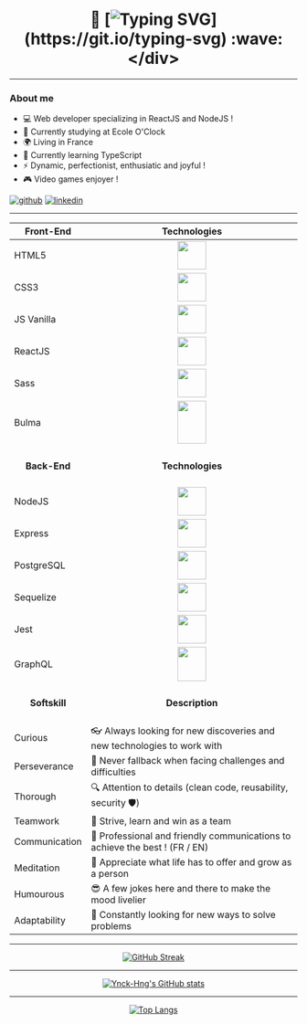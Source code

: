 # <div align="center">👋 [![Typing SVG](https://readme-typing-svg.demolab.com?font=Fira+Code&size=30&duration=2000&pause=0700&color=F7F7F7&vCenter=true&width=435&height=35&lines=Hi+there%2C+I'm+Ynck-Hng+!;Welcome+to+my+profile+!)](https://git.io/typing-svg) :wave: </div>

--------
### About me
- 💻 Web developer specializing in ReactJS and NodeJS !
- 📖 Currently studying at Ecole O'Clock
- 🌍 Living in France 
- 🌱 Currently learning TypeScript
- ⚡ Dynamic, perfectionist, enthusiatic and joyful !
- :video_game: Video games enjoyer !

<a href="https://github.com/Ynck-Hng" target="_blank">![github](https://img.shields.io/badge/GitHub-000000?style=for-the-badge&logo=GitHub&logoColor=white)</a>
<a href="https://www.linkedin.com/in/yannick-huang/" target="_blank">![linkedin](https://img.shields.io/badge/Linkedin-0077B5?style=for-the-badge&logo=Linkedin&logoColor=white)</a>

---------

<div align="center" width="400px">

  | Front-End | Technologies |
  |--|--|
  | HTML5 | <div align="center"> <img src="https://user-images.githubusercontent.com/115977341/213268771-bad1bb44-53e2-402d-8c22-9c72fcb3d2bd.png" width="50px" height="50px"> </div> |
  | CSS3 | <div align="center"> <img src="https://user-images.githubusercontent.com/115977341/213268815-9d4e232f-9358-4079-88d6-bc6c00abfa7f.png" width="50px" height="50px"> </div> |
  | JS Vanilla | <div align="center"> <img src="https://user-images.githubusercontent.com/115977341/213268740-f35ac3ec-1b9c-4453-b9db-9afb5fa217e2.png" width="50px" height="50px"> </div> |
  | ReactJS | <div align="center"> <img src="https://cdn-icons-png.flaticon.com/512/1126/1126012.png" width="50px" height="50px"> </div> |
  | Sass | <div align="center"> <img src="https://user-images.githubusercontent.com/115977341/215279608-a7cf27aa-53d7-4159-8198-c592cf006e9a.png" width="50px" height="50px"> </div> |
  | Bulma | <div align="center"> <img src="https://creazilla-store.fra1.digitaloceanspaces.com/icons/3253567/bulma-icon-md.png" width="50px" height="75px"> </div> |
  | <h4 align="center">Back-End</h4> | <h4 align="center"> Technologies </h4> |
  | NodeJS | <div align="center"> <img src="https://user-images.githubusercontent.com/115977341/213268794-13c5eba2-47b4-4e6b-bd35-e680dc25d850.png" width="50px" height="50px"> </div> |
  | Express | <div align="center"> <img src="https://user-images.githubusercontent.com/115977341/213268782-c620c3a9-f321-4e08-90bd-d545336be168.png" width="50px" height="50px"> </div> |
  | PostgreSQL | <div align="center"> <img src="https://user-images.githubusercontent.com/115977341/213268807-b2716f0c-9999-4c56-ba22-5ea47c66f013.png" width="50px" height="50px"> </div> |
  | Sequelize | <div align="center"> <img src="https://camo.githubusercontent.com/e3da04972404cf681ab3f9512f69c72d1c20b4cabbc4b9e181c8d6f1718bf13f/68747470733a2f2f73657175656c697a652e6f72672f696d672f6c6f676f2e737667" width="50px" height="50px"> </div> |
  | Jest | <div align="center"> <img src="https://creazilla-store.fra1.digitaloceanspaces.com/icons/3253956/jest-icon-md.png" width="50px" height="50px"> </div> |
  | GraphQL | <div align="center"> <img src="https://creazilla-store.fra1.digitaloceanspaces.com/icons/3253862/graphql-icon-md.png" width="50px" height="60px"> </div> 
  | <h4 align="center"> Softskill </h4> | <h4 align="center"> Description </h4> |
  | Curious | 👓 Always looking for new discoveries and new technologies to work with |
  | Perseverance | :muscle: Never fallback when facing challenges and difficulties |
  | Thorough | :mag: Attention to details (clean code, reusability, security 🛡️) |
  | Teamwork | :handshake: Strive, learn and win as a team |
  | Communication | 💬 Professional and friendly communications to achieve the best ! (FR / EN)󠁥|
  | Meditation | :seedling: Appreciate what life has to offer and grow as a person |
  | Humourous | 😎 A few jokes here and there to make the mood livelier |
  | Adaptability | 💼 Constantly looking for new ways to solve problems | 
</div>

-------------
<div align="center">
  
[![GitHub Streak](https://streak-stats.demolab.com?user=Ynck-Hng&theme=dark&fire=00FF10&ring=2DDB2CDB&currStreakLabel=38bdae&dates=70a5fd&sideLabels=38bdae&background=0C113F3F)](https://git.io/streak-stats)
  
  ---

[![Ynck-Hng's GitHub stats](https://github-readme-stats.vercel.app/api?username=ynck-hng&theme=tokyonight&count_private=true)](https://github.com/ynck-hng/github-readme-stats)
  
  ---

[![Top Langs](https://github-readme-stats.vercel.app/api/top-langs/?username=ynck-hng&layout=compact&theme=tokyonight)](https://github.com/ynck-hng/github-readme-stats)

</div>
